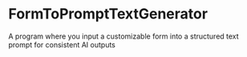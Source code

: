 # FormToPromptTextGenerator
 A program where you input a customizable form into a structured text prompt for consistent AI outputs
